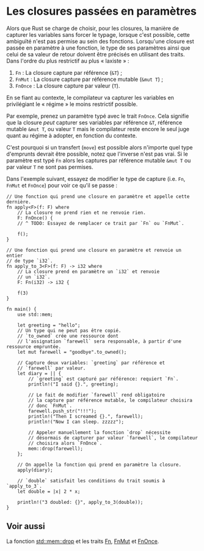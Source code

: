 # Les closures passées en paramètres

Alors que Rust se charge de choisir, pour les closures, la manière de capturer les variables sans forcer le typage, lorsque c'est possible, cette ambiguïté n'est pas permise au sein des fonctions. Lorsqu'une closure est passée en paramètre à une fonction, le type de ses paramètres ainsi que celui de sa valeur de retour doivent être précisés en utilisant des traits. Dans l'ordre du plus restrictif au plus « laxiste » :

1. `Fn` : La closure capture par référence (`&T`) ;
2. `FnMut` : La closure capture par référence mutable (`&mut T`) ;
3. `FnOnce` : La closure capture par valeur (`T`).

En se fiant au contexte, le compilateur va capturer les variables en privilégiant le « régime » le moins restrictif possible.

Par exemple, prenez un paramètre typé avec le trait `FnOnce`. Cela signifie que la closure *peut* capturer ses variables par référence `&T`, référence mutable `&mut T`, ou valeur `T` mais le compilateur reste encore le seul juge quant au régime à adopter, en fonction du contexte.

C'est pourquoi si un transfert (`move`) est possible alors n'importe quel type d'emprunts devrait être possible, notez que l'inverse n'est pas vrai. Si le paramètre est typé `Fn` alors les captures par référence mutable `&mut T` ou par valeur `T` ne sont pas permises.

Dans l'exemple suivant, essayez de modifier le type de capture (i.e. `Fn`, `FnMut` et `FnOnce`) pour voir ce qu'il se passe :

```rust,editable
// Une fonction qui prend une closure en paramètre et appelle cette dernière.
fn apply<F>(f: F) where
    // La closure ne prend rien et ne renvoie rien.
    F: FnOnce() {
    // ^ TODO: Essayez de remplacer ce trait par `Fn` ou `FnMut`.

    f();
}

// Une fonction qui prend une closure en paramètre et renvoie un entier
// de type `i32`.
fn apply_to_3<F>(f: F) -> i32 where
    // La closure prend en paramètre un `i32` et renvoie 
    // un `i32`.
    F: Fn(i32) -> i32 {

    f(3)
}

fn main() {
    use std::mem;

    let greeting = "hello";
    // Un type qui ne peut pas être copié.
    // `to_owned` crée une ressource dont 
    // l'assignation `farewell` sera responsable, à partir d'une ressource empruntée.
    let mut farewell = "goodbye".to_owned();

    // Capture deux variables: `greeting` par référence et 
    // `farewell` par valeur.
    let diary = || {
        // `greeting` est capturé par référence: requiert `Fn`.
        println!("I said {}.", greeting);

        // Le fait de modifier `farewell` rend obligatoire 
        // la capture par référence mutable, le compilateur choisira 
        // donc `FnMut`.
        farewell.push_str("!!!");
        println!("Then I screamed {}.", farewell);
        println!("Now I can sleep. zzzzz");

        // Appeler manuellement la fonction `drop` nécessite 
        // désormais de capturer par valeur `farewell`, le compilateur 
        // choisira alors `FnOnce`.
        mem::drop(farewell);
    };

    // On appelle la fonction qui prend en paramètre la closure.
    apply(diary);

    // `double` satisfait les conditions du trait soumis à `apply_to_3`.
    let double = |x| 2 * x;

    println!("3 doubled: {}", apply_to_3(double));
}

```

## Voir aussi

La fonction [std::mem::drop][drop] et les traits [Fn][Fn], [FnMut][FnMut] et [FnOnce][FnOnce].

[drop]: http://doc.rust-lang.org/std/mem/fn.drop.html
[Fn]: http://doc.rust-lang.org/std/ops/trait.Fn.html
[FnMut]: http://doc.rust-lang.org/std/ops/trait.FnMut.html
[FnOnce]: http://doc.rust-lang.org/std/ops/trait.FnOnce.html
